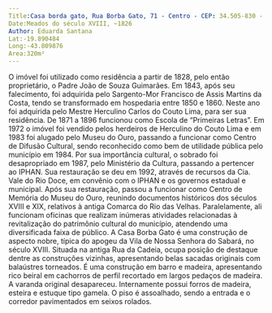 ```yaml
---
Title:Casa borda gato, Rua Borba Gato, 71 - Centro - CEP: 34.505-830 - Sabará/MG
Date:Meados do século XVIII, ~1826
Author: Eduarda Santana
Lat:-19.890484
Long:-43.809876
Area:320m²
---
```


O imóvel foi utilizado como residência a partir de 1828, pelo então proprietário, o Padre João de Souza Guimarães. Em 1843, após seu falecimento, foi 
adquirida pelo Sargento-Mor Francisco de Assis Martins da Costa, tendo se transformado em hospedaria entre 1850 e 1860. Neste ano foi adquirida 
pelo Mestre Herculino Carlos do Couto Lima, para ser sua residência. De 1871 a 1896 funcionou como Escola de “Primeiras Letras”. Em 1972 o imóvel 
foi vendido pelos herdeiros de Herculino do Couto Lima e em 1983 foi alugado pelo Museu do Ouro, passando a funcionar como Centro de Difusão 
Cultural, sendo reconhecido como bem de utilidade pública pelo município em 1984.
Por sua importância cultural, o sobrado foi desapropriado em 1987, pelo Ministério da Cultura, passando a pertencer ao IPHAN. Sua restauração se deu 
em 1992, através de recursos da Cia. Vale do Rio Doce, em convênio com o IPHAN e os governos estadual e municipal. Após sua restauração, passou 
a funcionar como Centro de Memória do Museu do Ouro, reunindo documentos históricos dos séculos XVIII e XIX, relativos à antiga Comarca do Rio 
das Velhas. Paralelamente, ali funcionam oficinas que realizam inúmeras atividades relacionadas à revitalização do patrimônio cultural do município, 
atendendo uma diversificada faixa de público.
A Casa Borba Gato é uma construção de aspecto nobre, típica do apogeu da Vila de Nossa Senhora do Sabará, no século XVIII. Situada na antiga Rua 
da Cadeia, ocupa posição de destaque dentre as construções vizinhas, apresentando belas sacadas originais com balaústres torneados. É uma 
construção em barro e madeira, apresentando rico beiral em cachorros de perfil recortado em largos pedaços de madeira. A varanda original 
desapareceu. Internamente possui forros de madeira, esteira e estuque tipo gamela. O piso é assoalhado, sendo a entrada e o corredor pavimentados 
em seixos rolados.
